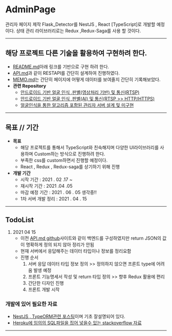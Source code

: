 # AdminPage
관리자 페이지 제작 Flask_Detector를 NestJS , React [TypeScript]로 개발할 예정이다. 상태 관리 라이브러리로는 Redux ,Redux-Saga를 사용 할 것이다.  

---

## 해당 프로젝트 다른 기술을 활용하여 구현하려 한다.
* <a href="https://github.com/Yumin-Kim/FlaskServer_FaceDetector">README.md</a>아래 링크를 기반으로 구현 하려 한다.
* <a href= "https://github.com/Yumin-Kim/FlaskServer_FaceDetector/blob/master/API.md">API.md</a>과 같이 RESTAPI를 간단히 설계하여 진행하였다.
* <a href="https://github.com/Yumin-Kim/FlaskServer_FaceDetector/blob/master/Memo.md">MEMO.md</a>는 간단히 페이지에 어떻게 데이터를 보여줄지 간단히 기록해보았다.
* **관련 Repository**
    * <a href="https://github.com/Yumin-Kim/OpenCV-Android-Face_recognition-">안드로이드 기반 얼굴 인식 ,판별(영상처리 기반) 및 통신(RTSP)</a>
    * <a href="https://github.com/Yumin-Kim/RTSP_Node.js_Server">안드로이드 기반 얼굴 인식 ,판별(AI) 및 통신(RTSP >> HTTP/HTTPS)</a>
    * <a href="https://github.com/Yumin-Kim/FlaskServer_FaceDetector">얼굴인식을 통한 알고리즘 포함된 관리자 서버 설계 및 미구현</a>
---

## 목표 // 기간

* **목표** 
    * 해당 프로젝트를 통해서 TypeScript와 친숙해지며 다양한 UI라이브러리를 사용하며 Custom하는 방식으로 진행하려 한다.
    * 부족한 css를 custom하면서 진행할 예정이다.
    * React , Redux , Redux-saga를 상기하기 위해 진행
* **개발 기간**
    * 시작 기간 : 2021 . 02 .17 ~
    * 재시작 기간 : 2021 .04 .05
    * 마감 예정 기간 : 2021 . 06 . 05 생각중!!
    * 1차 서버 개발 정리 : 2021 . 04 . 15 

---

## TodoList
1. 2021 04 15
    * 이전 <a href="https://github.com/Yumin-Kim/FlaskServer_FaceDetector/blob/master/API.md">API.md github</a>사이트와 같이 백엔드를 구성하였지만 return JSON의 값이 명확하게 정의 되지 않아 정리가 안됨
    * 현재 서버에서 응답해주는 데이터 타입이나 정보를 정리요함
    * 진행 순서
        1. 서버 응답 데이터 타입 정보 정의 >> 정의하지 않으면 프론트 type에 어려움 발생 예정
        2. 프론트 기능명세서 작성 및 return 타입 정의 >> 향후 Redux 활용에 편리
        3. 간단한 디자인 진행
        4. 프론트 개발 시작 

    

### 개발에 있어 필요한 자료
* <a href="https://medium.com/crocusenergy/nestjs-typeorm-%EA%B8%B0%EB%B3%B8-crud-%EC%9E%91%EC%84%B1%ED%95%98%EA%B8%B0-69b9640dc826">NestJS , TypeORM관련 포스팅</a>이며 기초 잘설명되어 있다.
* <a href="https://stackoverflow.com/questions/48180282/how-to-populate-a-heroku-postgresql-database-with-a-sql-file">Heroku에 임의의 SQL파일을 집어 넣을수 있는 stackoverflow 자료</a>
---

